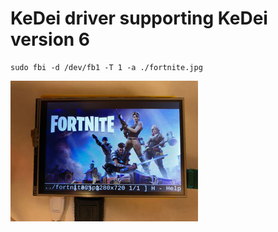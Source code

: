 # KeDei driver supporting KeDei version 6

```
sudo fbi -d /dev/fb1 -T 1 -a ./fortnite.jpg
```
![Screenshot v6+](./screen.jpg "Screenshot after fbi load")
